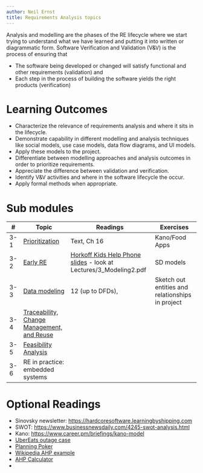 ```yaml
---
author: Neil Ernst
title: Requirements Analysis topics 
---
```


Analysis and modelling are the phases of the RE lifecycle where we start trying to understand what we have learned and putting it into written or diagrammatic form. Software Verification and Validation (V&V) is the process of ensuring that 

- The software being developed or changed will satisfy functional and other requirements (validation) and 
- Each step in the process of building the software yields the right products (verification) 


# Learning Outcomes
- Characterize the relevance of requirements analysis and where it sits in the lifecycle.
- Demonstrate capability in different modelling and analysis techniques like social models, use case models, data flow diagrams, and UI models. 
- Apply these models to the project. 
- Differentiate between modelling approaches and analysis outcomes in order to prioritize requirements.
- Appreciate the difference between validation and verification.
- Identify V&V activities and where in the software lifecycle the occur.
- Apply formal methods when appropriate.

# Sub modules

| #   | Topic                                                                             | Readings                                                                                               | Exercises      |
| --- | --------------------------------------------------------------------------------- | ------------------------------------------------------------------------------------------------------ | -------------- |
| 3-1 | [Prioritization](Requirements_prioritization.pdf)                                 | Text, Ch 16                                                                                            | Kano/Food Apps |
| 3-2 | [Early RE](early-phase_requirements_engineering.pdf)                              | [Horkoff Kids Help Phone slides](https://zenodo.org/record/4621265) - look at Lectures/3_Modeling2.pdf | SD models      |
| 3-3 | [Data modeling](Data%20and%20process%20modeling%20--%20Structured%20Analysis.pdf) | 12 (up to DFDs),                                                                                       |      Sketch out entities and relationships in project          |
| 3-4 | [Traceability, Change Management, and Reuse](change%20management%20.pdf)                                        |                                                                                                        |                |
| 3-5 | [Feasibility Analysis](Feasibility%20studies.pdf)                                 |                                                                                                        |                |
| 3-6 | RE in practice: embedded systems                                                  |                                                                                                        |                |



# Optional Readings

- Sinovsky newsletter: https://hardcoresoftware.learningbyshipping.com
- SWOT: https://www.businessnewsdaily.com/4245-swot-analysis.html
- Kano: https://www.career.pm/briefings/kano-model
- [UberEats outage case](https://twitter.com/GergelyOrosz/status/1502947315279187979) 
- [Planning Poker](https://en.wikipedia.org/wiki/Planning_poker)
- [Wikipedia AHP example](https://en.wikipedia.org/wiki/Analytic_hierarchy_process_–_car_example)
- [AHP Calculator](https://bpmsg.com/ahp/ahp-calc.php?n=3&t=AHP+priorities&c[0]=Usability&c[1]=Security&c[2]=Speed)
- 
